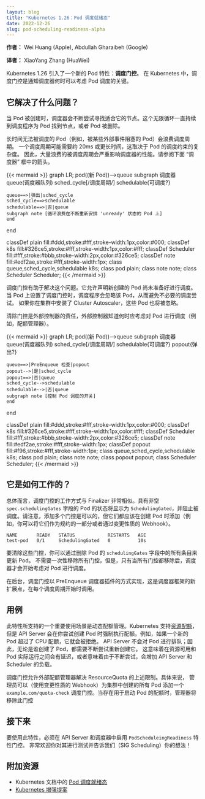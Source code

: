 ```yaml
---
layout: blog
title: "Kubernetes 1.26：Pod 调度就绪态"
date: 2022-12-26
slug: pod-scheduling-readiness-alpha
---
```



**作者：** Wei Huang (Apple), Abdullah Gharaibeh (Google)

**译者：** XiaoYang Zhang (HuaWei)

Kubernetes 1.26 引入了一个新的 Pod 特性：**调度门控**。
在 Kubernetes 中，调度门控是通知调度器何时可以考虑 Pod 调度的关键。

## 它解决了什么问题？

当 Pod 被创建时，调度器会不断尝试寻找适合它的节点。这个无限循环一直持续到调度程序为 Pod 找到节点，或者 Pod 被删除。

长时间无法被调度的 Pod（例如，被某些外部事件阻塞的 Pod）会浪费调度周期。
一个调度周期可能需要约 20ms 或更长时间，这取决于 Pod 的调度约束的复杂度。
因此，大量浪费的被调度周期会严重影响调度器的性能。请参阅下面 “调度器” 框中的箭头。

{{< mermaid >}}
graph LR;
  pod((新 Pod))-->queue
  subgraph 调度器
    queue(调度器队列)
    sched_cycle[/调度周期/]
    schedulable{可调度?}
    
    queue==>|弹出|sched_cycle
    sched_cycle==>schedulable
    schedulable==>|否|queue
    subgraph note [循环浪费在不断重新安排 'unready' 状态的 Pod 上]
    end
  end
  
 classDef plain fill:#ddd,stroke:#fff,stroke-width:1px,color:#000;
 classDef k8s fill:#326ce5,stroke:#fff,stroke-width:1px,color:#fff;
 classDef Scheduler fill:#fff,stroke:#bbb,stroke-width:2px,color:#326ce5;
 classDef note fill:#edf2ae,stroke:#fff,stroke-width:1px;
 class queue,sched_cycle,schedulable k8s;
 class pod plain;
 class note note;
 class Scheduler Scheduler;
{{< /mermaid >}}

调度门控有助于解决这个问题。它允许声明新创建的 Pod 尚未准备好进行调度。
当 Pod 上设置了调度门控时，调度程序会忽略该 Pod，从而避免不必要的调度尝试。
如果你在集群中安装了 Cluster Autoscaler，这些 Pod 也将被忽略。

清除门控是外部控制器的责任，外部控制器知道何时应考虑对 Pod 进行调度（例如，配额管理器）。

{{< mermaid >}}
graph LR;
  pod((新 Pod))-->queue
  subgraph 调度器
    queue(调度器队列)
    sched_cycle[/调度周期/]
    schedulable{可调度?}
    popout{弹出?}
    
    queue==>|PreEnqueue 检查|popout
    popout-->|是|sched_cycle
    popout==>|否|queue
    sched_cycle-->schedulable
    schedulable-->|否|queue
    subgraph note [控制 Pod 调度的开关]
    end
  end
  
 classDef plain fill:#ddd,stroke:#fff,stroke-width:1px,color:#000;
 classDef k8s fill:#326ce5,stroke:#fff,stroke-width:1px,color:#fff;
 classDef Scheduler fill:#fff,stroke:#bbb,stroke-width:2px,color:#326ce5;
 classDef note fill:#edf2ae,stroke:#fff,stroke-width:1px;
 classDef popout fill:#f96,stroke:#fff,stroke-width:1px;
 class queue,sched_cycle,schedulable k8s;
 class pod plain;
 class note note;
 class popout popout;
 class Scheduler Scheduler;
{{< /mermaid >}}

## 它是如何工作的？

总体而言，调度门控的工作方式与 Finalizer 非常相似。具有非空 `spec.schedulingGates` 字段的 Pod
的状态将显示为 `SchedulingGated`，并阻止被调度。请注意，添加多个门控是可以的，但它们都应该在创建 Pod
时添加（例如，你可以将它们作为规约的一部分或者通过变更性质的 Webhook）。

```
NAME       READY   STATUS            RESTARTS   AGE
test-pod   0/1     SchedulingGated   0          10s
```

要清除这些门控，你可以通过删除 Pod 的 `schedulingGates` 字段中的所有条目来更新 Pod。
不需要一次性移除所有门控，但是，只有当所有门控都移除后，调度器才会开始考虑对 Pod 进行调度。

在后台，调度门控以 PreEnqueue 调度器插件的方式实现，这是调度器框架的新扩展点，在每个调度周期开始时调用。

## 用例

此特性所支持的一个重要使用场景是动态配额管理。Kubernetes 支持[资源配额](/zh-cn/docs/concepts/policy/resource-quotas/)，
但是 API Server 会在你尝试创建 Pod 时强制执行配额。例如，如果一个新的 Pod 超过了 CPU 配额，它就会被拒绝。
API Server 不会对 Pod 进行排队；因此，无论是谁创建了 Pod，都需要不断尝试重新创建它。
这意味着在资源可用和 Pod 实际运行之间会有延迟，或者意味着由于不断尝试，会增加 API Server 和 Scheduler 的负载。

调度门控允许外部配额管理器解决 ResourceQuota 的上述限制。具体来说，
管理员可以（使用变更性质的 Webhook）为集群中创建的所有 Pod 添加一个
`example.com/quota-check` 调度门控。当存在用于启动 Pod 的配额时，管理器将移除此门控

## 接下来

要使用此特性，必须在 API Server 和调度器中启用 `PodScheduleingReadiness` 特性门控。
非常欢迎你对其进行测试并告诉我们（SIG Scheduling）你的想法！

## 附加资源

- Kubernetes 文档中的 [Pod 调度就绪态](/zh-cn/docs/concepts/scheduling-eviction/pod-scheduling-readiness/)
- [Kubernetes 增强提案](https://github.com/kubernetes/enhancements/blob/master/keps/sig-scheduling/3521-pod-scheduling-readiness/README.md)